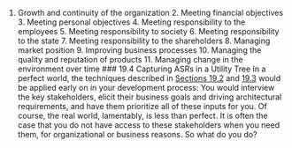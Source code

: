 1.  Growth and continuity of the organization 2.  Meeting financial objectives 3.  Meeting personal objectives 4.  Meeting responsibility to the employees 5.  Meeting responsibility to society 6.  Meeting responsibility to the state 7.  Meeting responsibility to the shareholders 8.  Managing market position 9.  Improving business processes 10.  Managing the quality and reputation of products 11.  Managing change in the environment over time ### 19.4 Capturing ASRs in a Utility Tree In a perfect world, the techniques described in [Sections 19.2](ch19.xhtml#ch19lev1sec2) and [19.3](ch19.xhtml#ch19lev1sec3) would be applied early on in your development process: You would interview the key stakeholders, elicit their business goals and driving architectural requirements, and have them prioritize all of these inputs for you. Of course, the real world, lamentably, is less than perfect. It is often the case that you do not have access to these stakeholders when you need them, for organizational or business reasons. So what do you do?